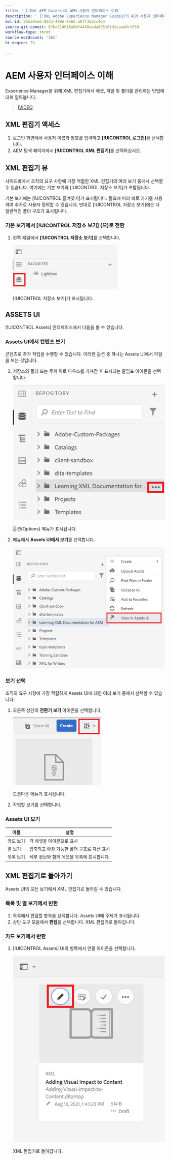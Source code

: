 ```yaml
---
title: ' [!DNL AEM Guides]의 AEM 사용자 인터페이스 이해'
description: ' [!DNL Adobe Experience Manager Guides]의 AEM 사용자 인터페이스 이해'
exl-id: 955a05ed-92d3-480e-9c6b-a0ff362cc464
source-git-commit: 67ba514616a0bf4449aeda035161d1caae0c3f50
workflow-type: tm+mt
source-wordcount: '361'
ht-degree: 2%

---
```


# AEM 사용자 인터페이스 이해

Experience Manager을 위해 XML 편집기에서 에셋, 파일 및 폴더를 관리하는 방법에 대해 알아봅니다.

>[!VIDEO](https://video.tv.adobe.com/v/336659?quality=12&learn=on)

## XML 편집기 액세스

1. 로그인 화면에서 사용자 이름과 암호를 입력하고 **[!UICONTROL 로그인]**&#x200B;을 선택합니다.
1. AEM 탐색 페이지에서 **[!UICONTROL XML 편집기]**&#x200B;를 선택하십시오.

## XML 편집기 뷰

사이드바에서 조직의 요구 사항에 가장 적합한 XML 편집기의 여러 보기 중에서 선택할 수 있습니다. 여기에는 기본 보기와 [!UICONTROL 저장소 보기]가 포함됩니다.

기본 보기에는 [!UICONTROL 즐겨찾기]가 표시됩니다. 필요에 따라 바로 가기를 사용하여 추가로 사용자 정의할 수 있습니다. 반대로 [!UICONTROL 저장소 보기]에는 더 일반적인 폴더 구조가 표시됩니다.

### 기본 보기에서 [!UICONTROL 저장소 보기] (으)로 전환

1. 왼쪽 레일에서 **[!UICONTROL 저장소 보기]**&#x200B;를 선택합니다.

   ![저장소 아이콘](images/common/repository-icon.png)

   [!UICONTROL 저장소 보기]가 표시됩니다.

## ASSETS UI

[!UICONTROL Assets] 인터페이스에서 다음을 볼 수 있습니다.

### Assets UI에서 컨텐츠 보기

콘텐츠로 추가 작업을 수행할 수 있습니다. 이러한 옵션 중 하나는 Assets UI에서 파일을 보는 것입니다.

1. 저장소의 폴더 또는 주제 위로 마우스를 가져간 후 표시되는 줄임표 아이콘을 선택합니다.

   ![줄임표 아이콘](images/lesson-2/options-menu-with-markings.png)

   옵션(Options) 메뉴가 표시됩니다.

1. 메뉴에서 **Assets UI에서 보기**&#x200B;를 선택합니다.

   ![Assets UI에서 보기](images/lesson-2/assets-ui.png)


### 보기 선택

조직의 요구 사항에 가장 적합하게 Assets UI에 대한 여러 보기 중에서 선택할 수 있습니다.

1. 오른쪽 상단의 **전환기 보기** 아이콘을 선택합니다.

   ![전환기 보기 아이콘](images/lesson-2/view-switcher.png)

   드롭다운 메뉴가 표시됩니다.

1. 작업할 보기를 선택합니다.

### Assets UI 보기

| 이름 | 설명 |
| --- | --- |
| 카드 보기 | 각 에셋을 아이콘으로 표시 |
| 열 보기 | 압축되고 확장 가능한 폴더 구조로 자산 표시 |
| 목록 보기 | 세부 정보와 함께 에셋을 목록에 표시합니다. |

## XML 편집기로 돌아가기

Assets UI의 모든 보기에서 XML 편집기로 돌아갈 수 있습니다.

### 목록 및 열 보기에서 반환

1. 목록에서 편집할 항목을 선택합니다.
Assets UI에 주제가 표시됩니다.
1. 상단 도구 모음에서 **편집**&#x200B;을 선택합니다.
XML 편집기로 돌아갑니다.

### 카드 보기에서 반환

1. [!UICONTROL Assets] UI의 항목에서 연필 아이콘을 선택합니다.

   ![연필 아이콘](images/lesson-2/return-card-view.png)

   XML 편집기로 돌아갑니다.
